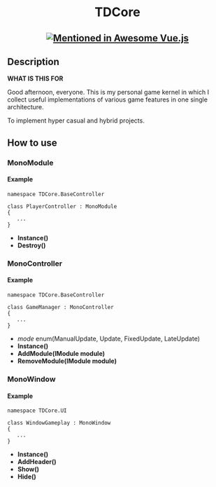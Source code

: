 <h1 align="center">TDCore</h1>
<h2 align="center">

[![Mentioned in Awesome Vue.js](https://awesome.re/mentioned-badge.svg)](https://github.com/vuejs/awesome-vue)

</h2>

## Description

**WHAT IS THIS FOR**

Good afternoon, everyone. This is my personal game kernel in which I collect useful implementations of various game features in one single architecture.

To implement hyper casual and hybrid projects.

## How to use

###  MonoModule
#### Example
```
namespace TDCore.BaseController

class PlayerController : MonoModule
{
   ...
}
```

- **Instance()** 
- **Destroy()** 

### MonoController
#### Example
```
namespace TDCore.BaseController

class GameManager : MonoController
{
   ...
}
```

- *mode* enum(ManualUpdate, Update, FixedUpdate, LateUpdate)
- **Instance()**
- **AddModule(IModule module)**
- **RemoveModule(IModule module)**
  
  
 ### MonoWindow
 #### Example
```
namespace TDCore.UI

class WindowGameplay : MonoWindow
{
   ...
}
```
 
- **Instance()**
- **AddHeader()**
- **Show()**
- **Hide()**
